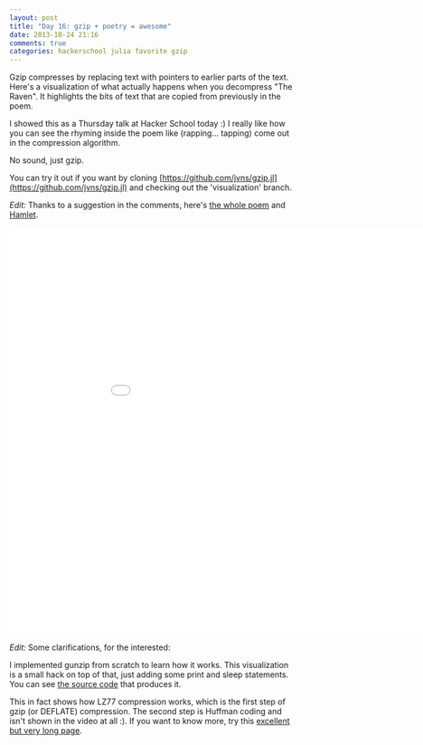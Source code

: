 ```yaml
---
layout: post
title: "Day 16: gzip + poetry = awesome"
date: 2013-10-24 21:16
comments: true
categories: hackerschool julia favorite gzip
---
```


Gzip compresses by replacing text with pointers to earlier parts of the text.
Here's a visualization of what actually happens when you decompress "The
Raven". It highlights the bits of text that are copied from previously in the
poem.

I showed this as a Thursday talk at Hacker School today :) I really like how
you can see the rhyming inside the poem like (rapping... tapping) come out in
the compression algorithm.

No sound, just gzip.

You can try it out if you want by cloning
[https://github.com/jvns/gzip.jl](https://github.com/jvns/gzip.jl) and
checking out the 'visualization' branch.

*Edit:* Thanks to a suggestion in the comments, here's [the whole poem](https://rawgithub.com/jvns/7155528/raw/ef9785f023fc68d78dc4f61e732007149eec1e69/raven.html) and [Hamlet](http://rawgithub.com/jvns/7155528/raw/8b6e49a1fb99cb919a30a73262894d041e41ce91/hamlet-gzip.html).

<iframe width="960" height="720" src="//www.youtube.com/embed/SWBkneyTyPU" frameborder="0" allowfullscreen></iframe>

*Edit:* Some clarifications, for the interested:

I implemented gunzip from scratch to learn how it works. This visualization is
a small hack on top of that, just adding some print and sleep statements. You can
see [the source code](https://github.com/jvns/gzip.jl/blob/visualization/gzip.jl#L360) 
that produces it.

This in fact shows how LZ77 compression works, which is the first step of gzip
(or DEFLATE) compression. The second step is Huffman coding and isn't shown in
the video at all :). If you want to know more,
try this [excellent but very long page](http://www.infinitepartitions.com/art001.html).
